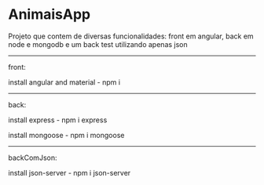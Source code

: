 # AnimaisApp
Projeto que contem de diversas funcionalidades: front em angular, back em node e mongodb e um back test utilizando apenas json

--------------------------------------------------------------------------------------------------------------------------------------------

front: 

install angular and material - npm i

--------------------------------------------------------------------------------------------------------------------------------------------

back:

install express    - npm i express

install mongoose   - npm i mongoose

--------------------------------------------------------------------------------------------------------------------------------------------

backComJson:

install json-server - npm i json-server
